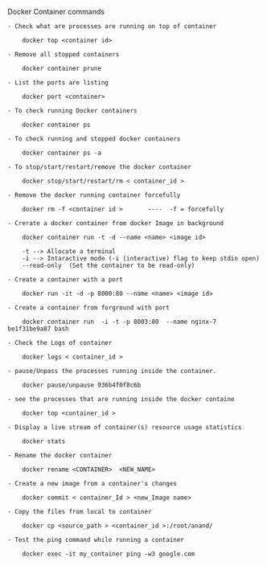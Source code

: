  Docker Container commands

	- Check what are processes are running on top of container

	    docker top <container id>

	- Remove all stopped containers

	    docker container prune

	- List the ports are listing

	    docker port <container>

	- To check running Docker containers

	  	docker container ps

	- To check running and stopped docker containers

	  	docker container ps -a

	- To stop/start/restart/remove the docker container

	  	docker stop/start/restart/rm < container_id > 

	- Remove the docker running container forcefully

	    docker rm -f <container id >       ----  -f = forcefully

	- Crerate a docker container from docker Image in background

	    docker container run -t -d --name <name> <image id>

	    -t --> Allocate a terminal
	    -i --> Intaractive mode (-i (interactive) flag to keep stdin open)
	    --read-only  (Set the container to be read-only)

	- Create a container with a port

	    docker run -it -d -p 8000:80 --name <name> <image id>

	- Create a container from forground with port

	    docker container run  -i -t -p 8003:80  --name nginx-7 be1f31be9a87 bash

	- Check the Logs of container

	    docker logs < container_id >

	- pause/Unpass the processes running inside the container.

	    docker pause/unpause 936b4f0f8c6b

	- see the processes that are running inside the docker containe

	    docker top <container_id >

	- Display a live stream of container(s) resource usage statistics

	    docker stats

	- Rename the docker container

	    docker rename <CONTAINER>  <NEW_NAME>

	- Create a new image from a container's changes

	    docker commit < container_Id > <new_Image name>

	- Copy the files from local to container

	    docker cp <source_path > <container_id >:/root/anand/

	- Test the ping command while running a container

	    docker exec -it my_container ping -w3 google.com
